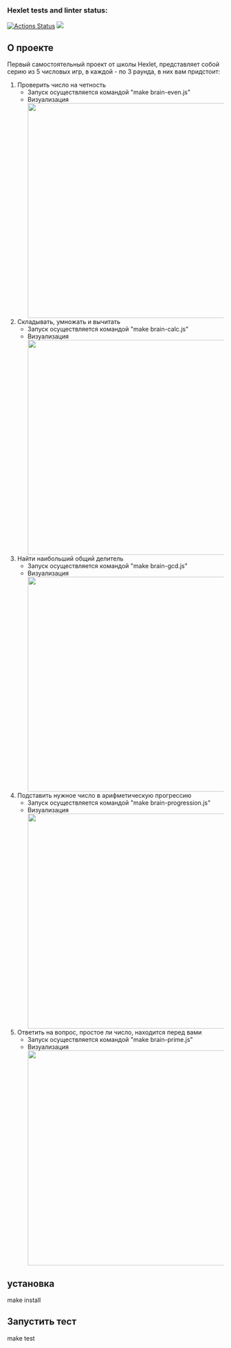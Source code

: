 ### Hexlet tests and linter status:
[![Actions Status](https://github.com/Kachabery/frontend-project-lvl1/workflows/hexlet-check/badge.svg)](https://github.com/Kachabery/frontend-project-lvl1/actions)
<a href="https://codeclimate.com/github/Kachabery/frontend-project-lvl1/maintainability"><img src="https://api.codeclimate.com/v1/badges/7c1a84c6c911e949c857/maintainability" /></a>

## О проекте	

<p>Первый самостоятельный проект от школы Hexlet, представляет собой серию из 5 числовых игр, в каждой - по 3 раунда, в них вам придстоит: </p>
<ol>
  <li>Проверить число на четность
    <ul>
      <li>Запуск осуществляется командой "make brain-even.js"</li>
      <li>Визуализация</li>
      <a href="https://asciinema.org/a/e5cHzoQDCPQpxop3szw4hR8Lv?autoplay=1"><img src="https://asciinema.org/a/e5cHzoQDCPQpxop3szw4hR8Lv.png" width="500"/></a>
    </ul>
  </li>
  <li>Складывать, умножать и вычитать
    <ul>
      <li>Запуск осуществляется командой "make brain-calc.js"</li>
      <li>Визуализация</li>
      <a href="https://asciinema.org/a/2L8kqMoh645B2wFWNsPSbu40u"><img src="https://asciinema.org/a/2L8kqMoh645B2wFWNsPSbu40u.png" width="500"/></a>
    </ul>
  </li>
  <li>Найти наибольший общий делитель
    <ul>
      <li>Запуск осуществляется командой "make brain-gcd.js"</li>
      <li>Визуализация</li>
      <a href="https://asciinema.org/a/V5zRJNJacEuwolCa27rhbRWPO"><img src="https://asciinema.org/a/V5zRJNJacEuwolCa27rhbRWPO.png" width="500"/></a>
    </ul>
  </li>
  <li>Подставить нужное число в арифметическую прогрессию
    <ul>
      <li>Запуск осуществляется командой "make brain-progression.js"</li>
      <li>Визуализация</li>
      <a href="https://asciinema.org/a/njrqMojh01wtEJ7ywFiqcKfP9"><img src="https://asciinema.org/a/njrqMojh01wtEJ7ywFiqcKfP9.png" width="500"/></a>
    </ul>
  </li>
  <li>Ответить на вопрос, простое ли число, находится перед вами
  <ul>
      <li>Запуск осуществляется командой "make brain-prime.js"</li>
      <li>Визуализация</li>
      <a href="https://asciinema.org/a/RqTJELYYGVenPgowiavyyL82G"><img src="https://asciinema.org/a/RqTJELYYGVenPgowiavyyL82G.png" width="500"/></a>
    </ul>
  </li>

</ol>

## установка

<p>make install</p>

## Запустить тест	

<p>make test</p>
